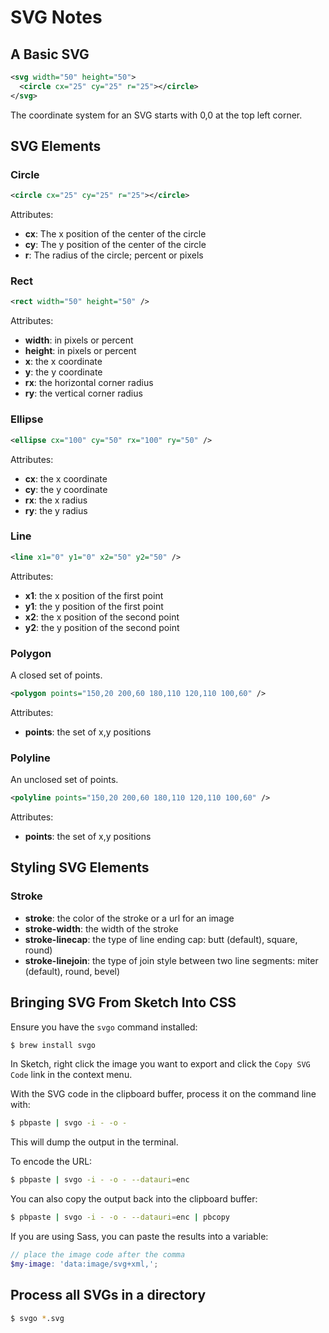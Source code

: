 # SVG Notes

## A Basic SVG

```xml
<svg width="50" height="50">
  <circle cx="25" cy="25" r="25"></circle>
</svg>
```

The coordinate system for an SVG starts with 0,0 at the top left corner.

## SVG Elements

### Circle

```xml
<circle cx="25" cy="25" r="25"></circle>
```

Attributes:

* **cx**: The x position of the center of the circle
* **cy**: The y position of the center of the circle
* **r**: The radius of the circle; percent or pixels

### Rect

```xml
<rect width="50" height="50" />
```

Attributes:

* **width**: in pixels or percent
* **height**: in pixels or percent
* **x**: the x coordinate
* **y**: the y coordinate
* **rx**: the horizontal corner radius
* **ry**: the vertical corner radius

### Ellipse

```xml
<ellipse cx="100" cy="50" rx="100" ry="50" />
```

Attributes:

* **cx**: the x coordinate
* **cy**: the y coordinate
* **rx**: the x radius
* **ry**: the y radius

### Line

```xml
<line x1="0" y1="0" x2="50" y2="50" />
```

Attributes:

* **x1**: the x position of the first point
* **y1**: the y position of the first point
* **x2**: the x position of the second point
* **y2**: the y position of the second point

### Polygon

A closed set of points.

```xml
<polygon points="150,20 200,60 180,110 120,110 100,60" />
```

Attributes:

* **points**: the set of x,y positions

### Polyline

An unclosed set of points.

```xml
<polyline points="150,20 200,60 180,110 120,110 100,60" />
```

Attributes:

* **points**: the set of x,y positions


## Styling SVG Elements

### Stroke

* **stroke**: the color of the stroke or a url for an image
* **stroke-width**: the width of the stroke
* **stroke-linecap**: the type of line ending cap: butt (default), square, round)
* **stroke-linejoin**: the type of join style between two line segments: miter (default), round, bevel)

## Bringing SVG From Sketch Into CSS

Ensure you have the `svgo` command installed:

```bash
$ brew install svgo
```

In Sketch, right click the image you want to export and click the `Copy SVG Code` link in the context menu.

With the SVG code in the clipboard buffer, process it on the command line with:

```bash
$ pbpaste | svgo -i - -o -
```

This will dump the output in the terminal.

To encode the URL:

```bash
$ pbpaste | svgo -i - -o - --datauri=enc
```

You can also copy the output back into the clipboard buffer:

```bash
$ pbpaste | svgo -i - -o - --datauri=enc | pbcopy
```

If you are using Sass, you can paste the results into a variable:

```scss
// place the image code after the comma
$my-image: 'data:image/svg+xml,';
```

## Process all SVGs in a directory

```bash
$ svgo *.svg
```
